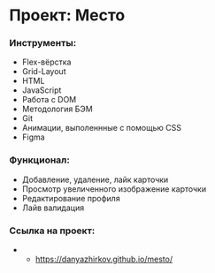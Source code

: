 # Проект: Место

### Инструменты:

* Flex-вёрстка
* Grid-Layout
* HTML
* JavaScript
* Работа с DOM
* Методология БЭМ
* Git
* Анимации, выполеннные с помощью CSS
* Figma

### Функционал:

* Добавление, удаление, лайк карточки
* Просмотр увеличенного изображение карточки
* Редактирование профиля
* Лайв валидация

### Ссылка на проект:

* - https://danyazhirkov.github.io/mesto/



